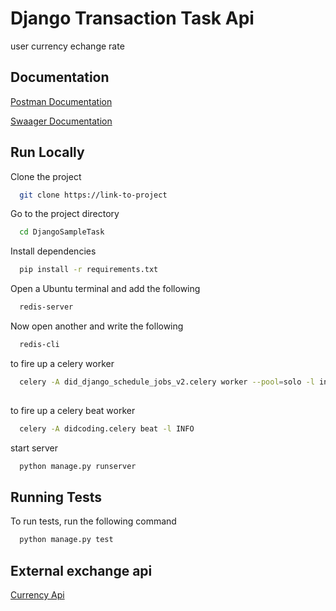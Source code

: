 
# Django Transaction Task Api

user currency echange rate



## Documentation

[Postman Documentation](https://documenter.getpostman.com/view/19588926/2s9YXb8Qw9)

[Swaager Documentation](http://localhost:8000/api/v1/swagger/schema)


## Run Locally

Clone the project

```bash
  git clone https://link-to-project
```

Go to the project directory

```bash
  cd DjangoSampleTask
```

Install dependencies

```bash
  pip install -r requirements.txt
```

Open a Ubuntu terminal and add the following

```bash
  redis-server
```

Now open another and write the following

```bash
  redis-cli
```

to fire up a celery worker

```bash
  celery -A did_django_schedule_jobs_v2.celery worker --pool=solo -l info
 
```

to fire up a celery beat worker

```bash
  celery -A didcoding.celery beat -l INFO
```

start server

```bash
  python manage.py runserver
```

## Running Tests

To run tests, run the following command

```bash
  python manage.py test
```


## External exchange api

[Currency Api](https://currencyapi.com/)